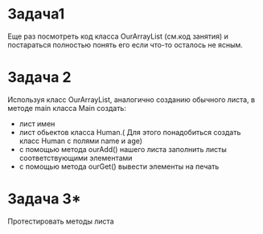 # Задача1
Еще раз  посмотреть код класса OurArrayList (см.код занятия) и постараться 
полностью понять его если что-то осталось не ясным.

# Задача 2  
Используя класс OurArrayList, аналогично созданию обычного листа, в методе main  класса Main  создать:  
- лист имен 
- лист обьектов класса Human.( Для этого понадобиться создать класс Human  с полями name и age)
- с помощью метода ourAdd() нашего листа заполнить листы соответствующими элементами
- c помощью метода ourGet() вывести элементы на печать

# Задача 3*
Протестировать методы листа
